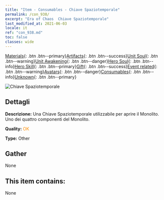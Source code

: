 ```yaml
---
title: "Item - Consumables - Chiave Spaziotemporale"
permalink: /con_938/
excerpt: "Era of Chaos  Chiave Spaziotemporale"
last_modified_at: 2021-06-03
locale: it
ref: "con_938.md"
toc: false
classes: wide
---
```

 [Materials](/ItemsIT/){: .btn .btn--primary}[Artifacts](/ItemsIT/Artifacts/){: .btn .btn--success}[Unit Soul](/ItemsIT/UnitSoul/){: .btn .btn--warning}[Unit Awakening](/ItemsIT/UnitAwakening/){: .btn .btn--danger}[Hero Soul](/ItemsIT/HeroSoul/){: .btn .btn--info}[Hero Skill](/ItemsIT/HeroSkill/){: .btn .btn--primary}[Gift](/ItemsIT/Gift/){: .btn .btn--success}[Event related](/ItemsIT/Events/){: .btn .btn--warning}[Avatars](/ItemsIT/Avatars/){: .btn .btn--danger}[Consumables](/ItemsIT/Consumables/){: .btn .btn--info}[Unknown](/ItemsIT/Unknown/){: .btn .btn--primary}

 ![Chiave Spaziotemporale](/images/t/i_40026.png)

## Dettagli
 **Descrizione:** Una Chiave Spaziotemporale utilizzabile per aprire il Monolito. Uno dei quattro componenti del Monolito.

 **Quality:** <span style="color: #FF8C00">OK</span>

 **Type:** Other

## Gather

  None

## This item contains:

  None

